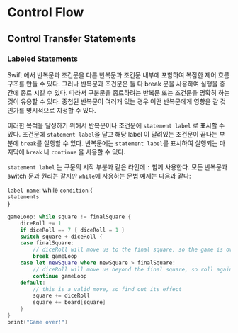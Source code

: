 # Control Flow

## Control Transfer Statements

### Labeled Statements

Swift 에서 반복문과 조건문을 다른 반복문과 조건문 내부에 포함하여 복잠한 제어 흐름 구조를 만들 수 있다. 그러나 반복문과 조건문은 둘 다 break 문을 사용하여 실행을 중간에 종료 시킬 수 있다. 따라서 구분문을 종료하려는 반복문 또는 조건문을 명확히 하는 것이 유용할 수 있다. 중첩된 반복문이 여러개 있는 경우 어떤 반복문에게 영향을 갈 것인가를 명시적으로 지정할 수 있다. 

이러한 목적을 달성하기 위해서 반복문이나 조건문에 `statement label` 로 표시할 수 있다. 조건문에 `statement label`을 달고 해당 label 이 달려있는 조건문이 끝나는 부분에 `break`를 실행할 수 있다. 반복문에는 `statement label`를 표시하여 실행되는 마지막에 `break` 나 `continue` 을 사용할 수 있다. 

`statement label` 는 구문의 시작 부분과 같은 라인에 `:` 함께 사용한다. 모든 반복문과 switch 문과 원리는 같지만 `while`에 사용하는 문법 예제는 다음과 같다:

`label name`: while `condition` {  
	`statements`  
}  



```swift
gameLoop: while square != finalSquare {
    diceRoll += 1
    if diceRoll == 7 { diceRoll = 1 }
    switch square + diceRoll {
    case finalSquare:
        // diceRoll will move us to the final square, so the game is over
        break gameLoop
    case let newSquare where newSquare > finalSquare:
        // diceRoll will move us beyond the final square, so roll again
        continue gameLoop
    default:
        // this is a valid move, so find out its effect
        square += diceRoll
        square += board[square]
    }
}
print("Game over!")
```


